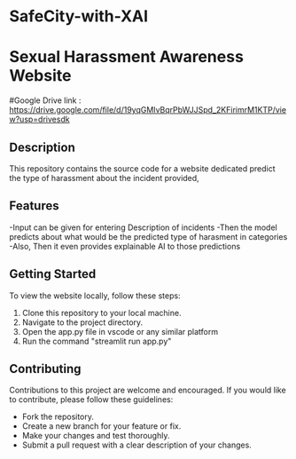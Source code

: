 # SafeCity-with-XAI
# Sexual Harassment Awareness Website

#Google Drive link : https://drive.google.com/file/d/19yqGMIvBqrPbWJJSpd_2KFirimrM1KTP/view?usp=drivesdk

## Description
This repository contains the source code for a website dedicated predict the type of harassment about the incident provided, 

## Features
-Input can be given for entering Description of incidents
-Then the model predicts about what would be the predicted type of harasment in categories
-Also, Then it even provides explainable AI to those predictions

## Getting Started
To view the website locally, follow these steps:
1. Clone this repository to your local machine.
2. Navigate to the project directory.
3. Open the app.py file in vscode or any similar platform
4. Run the command "streamlit run app.py"

## Contributing
Contributions to this project are welcome and encouraged. If you would like to contribute, please follow these guidelines:
- Fork the repository.
- Create a new branch for your feature or fix.
- Make your changes and test thoroughly.
- Submit a pull request with a clear description of your changes.
